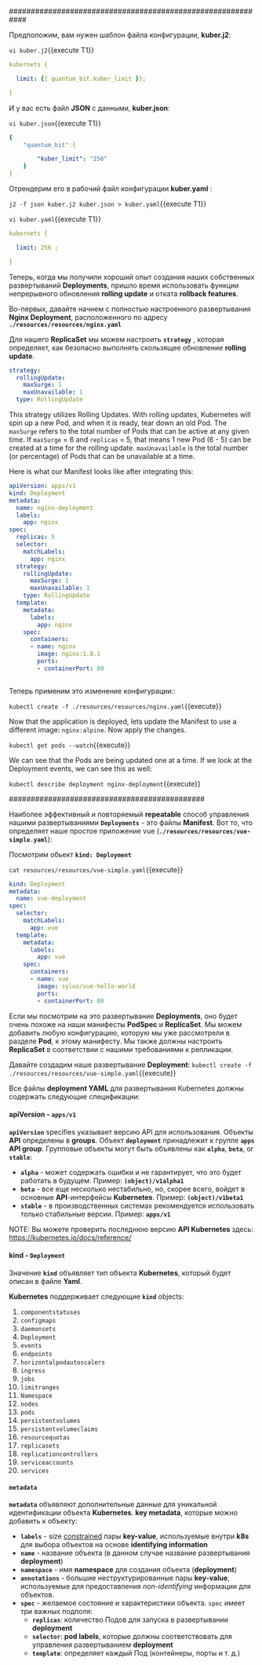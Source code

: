 ############################################################

Предположим, вам нужен шаблон файла конфигурации, **kuber.j2**:

`vi kuber.j2`{{execute T1}}

```yaml
kubernets {

  limit: {{ quantum_bit.kuber_limit }};

}
```
И у вас есть файл **JSON** с данными, **kuber.json**:

`vi kuber.json`{{execute T1}}

```yaml
{
    "quantum_bit":{

        "kuber_limit": "256"
    }
}
```

Отрендерим его в рабочий файл конфигурации **kuber.yaml** :

`j2 -f json kuber.j2 kuber.json > kuber.yaml`{{execute T1}}


`vi kuber.yaml`{{execute T1}}

```yaml
kubernets {

  limit: 256 ;

}
```


Теперь, когда мы получили хороший опыт создания наших собственных развертываний **Deployments**, пришло время использовать функции непрерывного обновления **rolling update** и отката **rollback features**.

Во-первых, давайте начнем с полностью настроенного развертывания **Nginx Deployment**, расположенного по адресу **`./resources/resources/nginx.yaml`**

Для нашего **ReplicaSet** мы можем настроить **`strategy`** , которая определяет, как безопасно выполнять скользящее обновление **rolling update**.

```yaml
strategy:
  rollingUpdate:
    maxSurge: 1
    maxUnavailable: 1
  type: RollingUpdate
```

This strategy utilizes Rolling Updates. With rolling updates, Kubernetes will spin up a new Pod, and when it is ready, tear down an old Pod. The `maxSurge` refers to the total number of Pods that can be active at any given time. If `maxSurge` = 6 and `replicas` = 5, that means 1 new Pod (6 - 5) can be created at a time for the rolling update. `maxUnavailable` is the total number (or percentage) of Pods that can be unavailable at a time.

Here is what our Manifest looks like after integrating this:

```yaml
apiVersion: apps/v1
kind: Deployment
metadata:
  name: nginx-deployment
  labels:
    app: nginx
spec:
  replicas: 5
  selector:
    matchLabels:
      app: nginx
  strategy:
    rollingUpdate:
      maxSurge: 1
      maxUnavailable: 1
    type: RollingUpdate
  template:
    metadata:
      labels:
        app: nginx
    spec:
      containers:
      - name: nginx
        image: nginx:1.8.1
        ports:
        - containerPort: 80
          
```

Теперь применим это изменение конфигурации:: 

`kubectl create -f ./resources/resources/nginx.yaml`{{execute}}


Now that the application is deployed, lets update the Manifest to use a different image: `nginx:alpine`. Now apply the changes.

`kubectl get pods --watch`{{execute}}

We can see that the Pods are being updated one at a time. If we look at the Deployment events, we can see this as well:

`kubectl describe deployment nginx-deployment`{{execute}}

#############################################

Наиболее эффективный и повторяемый **repeatable** способ управления нашими развертываниями **`Deployments`** - это файлы **Manifest**. 
Вот то, что определяет наше простое приложение vue (**`./resources/resources/vue-simple.yaml`**):

Посмотрим обьект **`kind: Deployment`**

`cat resources/resources/vue-simple.yaml`{{execute}}

```yaml
kind: Deployment
metadata:
  name: vue-deployment
spec:
  selector:
    matchLabels:
      app: vue
  template:
    metadata:
      labels:
        app: vue
    spec:
      containers:
      - name: vue
        image: sylus/vue-hello-world
        ports:
        - containerPort: 80
```

Если мы посмотрим на это развертывание **Deployments**, оно будет очень похоже на наши манифесты **PodSpec** и **ReplicaSet**. 
Мы можем добавить любую конфигурацию, которую мы уже рассмотрели в разделе **Pod**, к этому манифесту. 
Мы также должны настроить **ReplicaSet** в соответствии с нашими требованиями к репликации.

Давайте создадим наше развертывание **Deployment**: `kubectl create -f ./resources/resources/vue-simple.yaml`{{execute}}

Все файлы **deployment YAML** для развертывания Kubernetes должны содержать следующие спецификации:

#### **apiVersion** - `apps/v1`

 **`apiVersion`** specifies указывает версию API для использования. 
 Объекты **API** определены в **groups**. Объект **`deployment`**  принадлежит к группе **`apps`** **API group**. 
 Групповые объекты могут быть объявлены как **`alpha`**, **`beta`**, or **`stable`**:
   * **`alpha`** - может содержать ошибки и не гарантирует, что это будет работать в будущем. Пример: **`(object)/v1alpha1`**
   * **`beta`** - все еще несколько нестабильно, но, скорее всего, войдет в основные **API**-интерфейсы **Kubernetes**. Пример: **`(object)/v1beta1`**
   * **`stable`** - в производственных системах рекомендуется использовать только стабильные версии. Пример: **`apps/v1`**

NOTE: Вы можете проверить последнюю версию **API Kubernetes** здесь:  https://kubernetes.io/docs/reference/

#### **kind** - `Deployment`

Значение **`kind`** объявляет тип объекта **Kubernetes**, который будет описан в файле **Yaml**. 

**Kubernetes** поддерживает следующие **`kind`**  objects:
  1. `componentstatuses`
  1. `configmaps`
  1. `daemonsets`
  1. `Deployment`
  1. `events`
  1. `endpoints`
  1. `horizontalpodautoscalers`
  1. `ingress`
  1. `jobs`
  1. `limitranges`
  1. `Namespace`
  1. `nodes`
  1. `pods`
  1. `persistentvolumes`
  1. `persistentvolumeclaims`
  1. `resourcequotas`
  1. `replicasets`
  1. `replicationcontrollers`
  1. `serviceaccounts`
  1. `services`

#### **`metadata`**

 **`metadata`** объявляют дополнительные данные для уникальной идентификации объекта **Kubernetes**. 
 **key metadata**, которые можно добавить к объекту:
  * **`labels`** - size [constrained](https://kubernetes.io/docs/concepts/overview/working-with-objects/labels/#syntax-and-character-set) пары **key-value**, используемые внутри **k8s** для выбора объектов на основе **identifying information**
  * **`name`** - название объекта (в данном случае название развертывания **deployment**)
  * **`namespace`** - имя **namespace** для создания объекта (**deployment**)
  * **`annotations`** - большие неструктурированные пары **key-value**, используемые для предоставления *non-identifying* информации для объектов. 
  * **`spec`** - желаемое состояние и характеристики объекта. `spec` имеет три важных подполя:
    - **`replicas`**: количество Подов для запуска в развертывании **deployment**
    - **`selector`**: **pod labels**, которые должны соответствовать для управления развертыванием **deployment**
    - **`template`**: определяет каждый Под (контейнеры, порты и т. д.)
